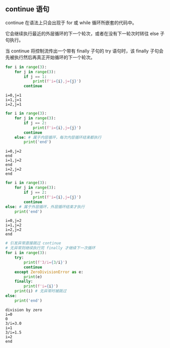 ## continue 语句

continue 在语法上只会出现于 for 或 while 循环所嵌套的代码中。

它会继续执行最近的外层循环的下一个轮次，或者在没有下一轮次时转往  else 子句执行。

当 continue 将控制流传出一个带有 finally 子句的 try 语句时，该  finally 子句会先被执行然后再真正开始循环的下一个轮次。


```python
for i in range(3):
    for j in range(3):
        if j == 1:
            print(f'i={i},j={j}')
        continue
```

    i=0,j=1
    i=1,j=1
    i=2,j=1
    


```python
for i in range(3):
    for j in range(3):
        if j == 2:
            print(f'i={i},j={j}')
        continue
    else: # 属于内层循环，每次内层循环结束都执行
        print('end')
```

    i=0,j=2
    end
    i=1,j=2
    end
    i=2,j=2
    end
    


```python
for i in range(3):
    for j in range(3):
        if j == 2:
            print(f'i={i},j={j}')
        continue
else: # 属于外层循环，外层循环结束才执行
    print('end')
```

    i=0,j=2
    i=1,j=2
    i=2,j=2
    end
    


```python
# 引发异常直接跳过 continue
# 无异常则继续执行完 finally 才继续下一次循环
for i in range(3):
    try:
        print(f'3/i={3/i}')
        continue
    except ZeroDivisionError as e:
        print(e)
    finally:
        print(f'i={i}')
    print(i) # 无异常时被跳过
else:
    print('end')
```

    division by zero
    i=0
    0
    3/i=3.0
    i=1
    3/i=1.5
    i=2
    end
    
